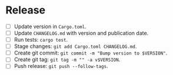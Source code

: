 # Release

  * [ ] Update version in `Cargo.toml`.
  * [ ] Update `CHANGELOG.md` with version and publication date.
  * [ ] Run tests: `cargo test`.
  * [ ] Stage changes: `git add Cargo.toml CHANGELOG.md`.
  * [ ] Create git commit: `git commit -m "Bump version to $VERSION"`.
  * [ ] Create git tag: `git tag -m "" -a v$VERSION`.
  * [ ] Push release: `git push --follow-tags`.
